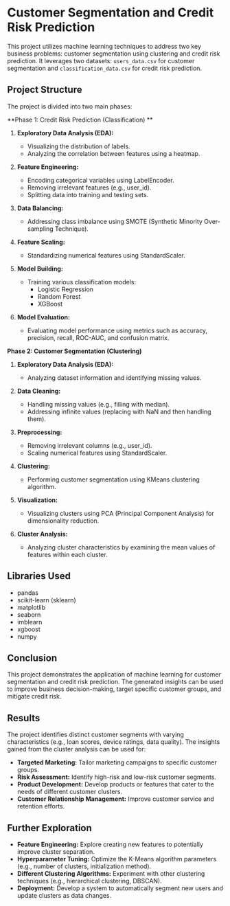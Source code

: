 # Customer Segmentation and Credit Risk Prediction

This project utilizes machine learning techniques to address two key business problems: customer segmentation using clustering and credit risk prediction. It leverages two datasets: `users_data.csv` for customer segmentation and `classification_data.csv` for credit risk prediction.

## Project Structure

The project is divided into two main phases:

**Phase 1: Credit Risk Prediction (Classification) **

1.  **Exploratory Data Analysis (EDA):**
    *   Visualizing the distribution of labels.
    *   Analyzing the correlation between features using a heatmap.

2.  **Feature Engineering:**
    *   Encoding categorical variables using LabelEncoder.
    *   Removing irrelevant features (e.g., user\_id).
    *   Splitting data into training and testing sets.

3.  **Data Balancing:**
    *   Addressing class imbalance using SMOTE (Synthetic Minority Over-sampling Technique).

4.  **Feature Scaling:**
    *   Standardizing numerical features using StandardScaler.

5.  **Model Building:**
    *   Training various classification models:
        *   Logistic Regression
        *   Random Forest
        *   XGBoost

6.  **Model Evaluation:**
    *   Evaluating model performance using metrics such as accuracy, precision, recall, ROC-AUC, and confusion matrix.

**Phase 2: Customer Segmentation (Clustering)**

1.  **Exploratory Data Analysis (EDA):**
    *   Analyzing dataset information and identifying missing values.

2.  **Data Cleaning:**
    *   Handling missing values (e.g., filling with median).
    *   Addressing infinite values (replacing with NaN and then handling them).

3.  **Preprocessing:**
    *   Removing irrelevant columns (e.g., user\_id).
    *   Scaling numerical features using StandardScaler.

4.  **Clustering:**
    *   Performing customer segmentation using KMeans clustering algorithm.

5.  **Visualization:**
    *   Visualizing clusters using PCA (Principal Component Analysis) for dimensionality reduction.

6.  **Cluster Analysis:**
    *   Analyzing cluster characteristics by examining the mean values of features within each cluster.

## Libraries Used

*   pandas
*   scikit-learn (sklearn)
*   matplotlib
*   seaborn
*   imblearn
*   xgboost
*   numpy

## Conclusion

This project demonstrates the application of machine learning for customer segmentation and credit risk prediction. The generated insights can be used to improve business decision-making, target specific customer groups, and mitigate credit risk.


## Results

The project identifies distinct customer segments with varying characteristics (e.g., loan scores, device ratings, data quality). The insights gained from the cluster analysis can be used for:

- **Targeted Marketing:** Tailor marketing campaigns to specific customer groups.
- **Risk Assessment:** Identify high-risk and low-risk customer segments.
- **Product Development:** Develop products or features that cater to the needs of different customer clusters.
- **Customer Relationship Management:** Improve customer service and retention efforts.

## Further Exploration

- **Feature Engineering:** Explore creating new features to potentially improve cluster separation.
- **Hyperparameter Tuning:** Optimize the K-Means algorithm parameters (e.g., number of clusters, initialization method).
- **Different Clustering Algorithms:** Experiment with other clustering techniques (e.g., hierarchical clustering, DBSCAN).
- **Deployment:** Develop a system to automatically segment new users and update clusters as data changes.
